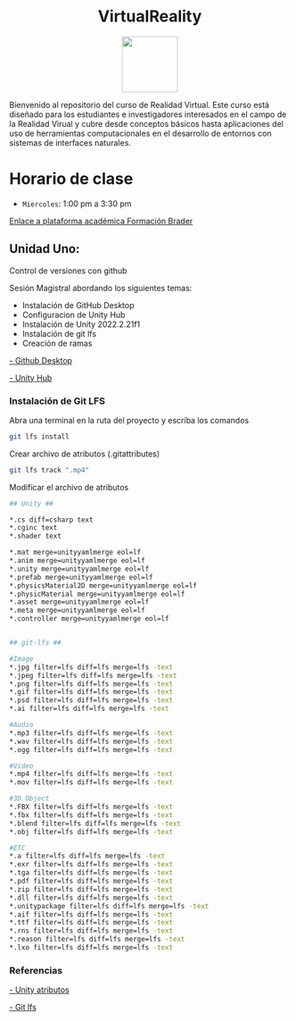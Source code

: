 
<h1 align="center">VirtualReality</h1>

<p align="center">
<img src="./Logos/logo.jpg" height="100">
</p>

Bienvenido al repositorio del curso de Realidad Virtual. Este curso está diseñado para los estudiantes e investigadores interesados en el campo de la Realidad Virual y cubre desde conceptos básicos hasta aplicaciones del uso de herramientas computacionales en el desarrollo de entornos con sistemas de interfaces naturales.


# Horario de clase

- `Miercoles`: 1:00 pm a 3:30 pm

<a href="https://virtual.umariana.edu.co/campus/course/view.php?id=2275" target="_blank">Enlace a plataforma académica Formación Brader</a>


<!-- Este repositorio está organizado de la siguiente manera:

- `logos/`: Carpeta que contiene los logos relacionados con el curso.
- `código/`: Ejemplos de código fuente en Python para diferentes módulos del curso.
- `README.md`: Este archivo, que proporciona una visión general y guía sobre el repositorio. -->

## Unidad Uno:
Control de versiones con github

Sesión Magistral abordando los siguientes temas:
- Instalación de GitHub Desktop
- Configuracion de Unity Hub
- Instalación de Unity 2022.2.21f1
- Instalación de git lfs
- Creación de ramas

<a href="https://desktop.github.com/download/" target="_blank">- Github Desktop </a>

<a href="https://unity.com/es/download" target="_blank">- Unity Hub </a>


### Instalación de Git LFS

Abra una terminal en la ruta del proyecto y escriba los comandos

```bash
git lfs install

```
Crear archivo de atributos (.gitattributes)
```bash
git lfs track ".mp4"

```

Modificar el archivo de atributos

```bash
## Unity ##

*.cs diff=csharp text
*.cginc text
*.shader text

*.mat merge=unityyamlmerge eol=lf
*.anim merge=unityyamlmerge eol=lf
*.unity merge=unityyamlmerge eol=lf
*.prefab merge=unityyamlmerge eol=lf
*.physicsMaterial2D merge=unityyamlmerge eol=lf
*.physicMaterial merge=unityyamlmerge eol=lf
*.asset merge=unityyamlmerge eol=lf
*.meta merge=unityyamlmerge eol=lf
*.controller merge=unityyamlmerge eol=lf


## git-lfs ##

#Image
*.jpg filter=lfs diff=lfs merge=lfs -text
*.jpeg filter=lfs diff=lfs merge=lfs -text
*.png filter=lfs diff=lfs merge=lfs -text
*.gif filter=lfs diff=lfs merge=lfs -text
*.psd filter=lfs diff=lfs merge=lfs -text
*.ai filter=lfs diff=lfs merge=lfs -text

#Audio
*.mp3 filter=lfs diff=lfs merge=lfs -text
*.wav filter=lfs diff=lfs merge=lfs -text
*.ogg filter=lfs diff=lfs merge=lfs -text

#Video
*.mp4 filter=lfs diff=lfs merge=lfs -text
*.mov filter=lfs diff=lfs merge=lfs -text

#3D Object
*.FBX filter=lfs diff=lfs merge=lfs -text
*.fbx filter=lfs diff=lfs merge=lfs -text
*.blend filter=lfs diff=lfs merge=lfs -text
*.obj filter=lfs diff=lfs merge=lfs -text

#ETC
*.a filter=lfs diff=lfs merge=lfs -text
*.exr filter=lfs diff=lfs merge=lfs -text
*.tga filter=lfs diff=lfs merge=lfs -text
*.pdf filter=lfs diff=lfs merge=lfs -text
*.zip filter=lfs diff=lfs merge=lfs -text
*.dll filter=lfs diff=lfs merge=lfs -text
*.unitypackage filter=lfs diff=lfs merge=lfs -text
*.aif filter=lfs diff=lfs merge=lfs -text
*.ttf filter=lfs diff=lfs merge=lfs -text
*.rns filter=lfs diff=lfs merge=lfs -text
*.reason filter=lfs diff=lfs merge=lfs -text
*.lxo filter=lfs diff=lfs merge=lfs -text

```

### Referencias


<a href="https://gist.github.com/nemotoo/b8a1c3a0f1225bb9231979f389fd4f3f" target="_blank">- Unity atributos </a>


<a href="https://git-lfs.com/" target="_blank">- Git lfs </a>